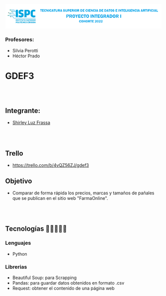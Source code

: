 ![imagen](src-final/recursos/banner.png)
### Profesores:
- Silvia Perotti
- Héctor Prado

# GDEF3

<br></br>
## Integrante:

- [Shirley Luz Frassa](https://github.com/sfrassa)

<br></br>
## Trello
- https://trello.com/b/4vQZ56ZJ/gdef3

## Objetivo
- Comparar de forma rápida los precios, marcas y tamaños de pañales que se publican en el sitio web "FarmaOnline".

<br></br>
## Tecnologías 👩‍💻👨🏼‍💻

### Lenguajes
- Python

### Librerias
- Beautiful Soup: para Scrapping
- Pandas: para guardar datos obtenidos en formato .csv
- Request: obtener el contenido de una página web

